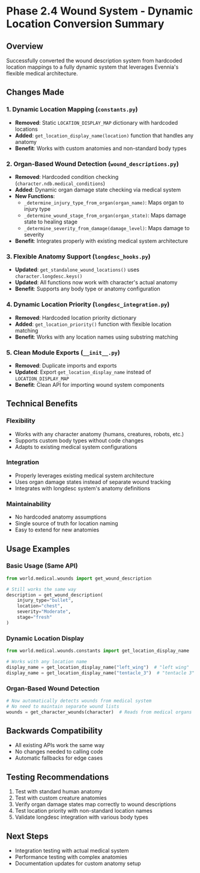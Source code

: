 # Phase 2.4 Wound System - Dynamic Location Conversion Summary

## Overview
Successfully converted the wound description system from hardcoded location mappings to a fully dynamic system that leverages Evennia's flexible medical architecture.

## Changes Made

### 1. Dynamic Location Mapping (`constants.py`)
- **Removed**: Static `LOCATION_DISPLAY_MAP` dictionary with hardcoded locations
- **Added**: `get_location_display_name(location)` function that handles any anatomy
- **Benefit**: Works with custom anatomies and non-standard body types

### 2. Organ-Based Wound Detection (`wound_descriptions.py`)
- **Removed**: Hardcoded condition checking (`character.ndb.medical_conditions`)
- **Added**: Dynamic organ damage state checking via medical system
- **New Functions**:
  - `_determine_injury_type_from_organ(organ_name)`: Maps organ to injury type
  - `_determine_wound_stage_from_organ(organ_state)`: Maps damage state to healing stage
  - `_determine_severity_from_damage(damage_level)`: Maps damage to severity
- **Benefit**: Integrates properly with existing medical system architecture

### 3. Flexible Anatomy Support (`longdesc_hooks.py`)
- **Updated**: `get_standalone_wound_locations()` uses `character.longdesc.keys()`
- **Updated**: All functions now work with character's actual anatomy
- **Benefit**: Supports any body type or anatomy configuration

### 4. Dynamic Location Priority (`longdesc_integration.py`)
- **Removed**: Hardcoded location priority dictionary
- **Added**: `get_location_priority()` function with flexible location matching
- **Benefit**: Works with any location names using substring matching

### 5. Clean Module Exports (`__init__.py`)
- **Removed**: Duplicate imports and exports
- **Updated**: Export `get_location_display_name` instead of `LOCATION_DISPLAY_MAP`
- **Benefit**: Clean API for importing wound system components

## Technical Benefits

### Flexibility
- Works with any character anatomy (humans, creatures, robots, etc.)
- Supports custom body types without code changes
- Adapts to existing medical system configurations

### Integration
- Properly leverages existing medical system architecture
- Uses organ damage states instead of separate wound tracking
- Integrates with longdesc system's anatomy definitions

### Maintainability
- No hardcoded anatomy assumptions
- Single source of truth for location naming
- Easy to extend for new anatomies

## Usage Examples

### Basic Usage (Same API)
```python
from world.medical.wounds import get_wound_description

# Still works the same way
description = get_wound_description(
    injury_type="bullet",
    location="chest", 
    severity="Moderate",
    stage="fresh"
)
```

### Dynamic Location Display
```python
from world.medical.wounds.constants import get_location_display_name

# Works with any location name
display_name = get_location_display_name("left_wing")  # "left wing"
display_name = get_location_display_name("tentacle_3")  # "tentacle 3"
```

### Organ-Based Wound Detection
```python
# Now automatically detects wounds from medical system
# No need to maintain separate wound lists
wounds = get_character_wounds(character)  # Reads from medical organs
```

## Backwards Compatibility
- All existing APIs work the same way
- No changes needed to calling code
- Automatic fallbacks for edge cases

## Testing Recommendations
1. Test with standard human anatomy
2. Test with custom creature anatomies
3. Verify organ damage states map correctly to wound descriptions
4. Test location priority with non-standard location names
5. Validate longdesc integration with various body types

## Next Steps
- Integration testing with actual medical system
- Performance testing with complex anatomies
- Documentation updates for custom anatomy setup
